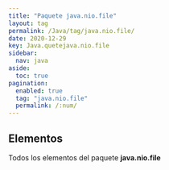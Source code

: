 ```yaml
---
title: "Paquete java.nio.file"
layout: tag
permalink: /Java/tag/java.nio.file/
date: 2020-12-29
key: Java.quetejava.nio.file
sidebar: 
  nav: java
aside: 
  toc: true
pagination: 
  enabled: true
  tag: "java.nio.file"
  permalink: /:num/
---
```


<h2>Elementos</h2>
Todos los elementos del paquete <strong>java.nio.file</strong>

